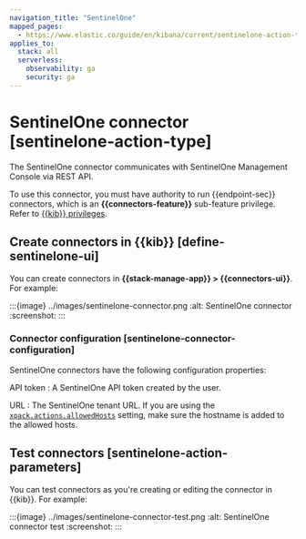 ```yaml
---
navigation_title: "SentinelOne"
mapped_pages:
  - https://www.elastic.co/guide/en/kibana/current/sentinelone-action-type.html
applies_to:
  stack: all
  serverless:
    observability: ga
    security: ga
---
```


# SentinelOne connector [sentinelone-action-type]

The SentinelOne connector communicates with SentinelOne Management Console via REST API.

To use this connector, you must have authority to run {{endpoint-sec}} connectors, which is an **{{connectors-feature}}** sub-feature privilege. Refer to [{{kib}} privileges](docs-content://deploy-manage/users-roles/cluster-or-deployment-auth/kibana-privileges.md).


## Create connectors in {{kib}} [define-sentinelone-ui]

You can create connectors in **{{stack-manage-app}} > {{connectors-ui}}**. For example:

:::{image} ../images/sentinelone-connector.png
:alt: SentinelOne connector
:screenshot:
:::

### Connector configuration [sentinelone-connector-configuration]

SentinelOne connectors have the following configuration properties:

API token
:   A SentinelOne API token created by the user.

URL
:   The SentinelOne tenant URL. If you are using the [`xpack.actions.allowedHosts`](/reference/configuration-reference/alerting-settings.md#action-settings) setting, make sure the hostname is added to the allowed hosts.


## Test connectors [sentinelone-action-parameters]

You can test connectors as you're creating or editing the connector in {{kib}}.
For example:

:::{image} ../images/sentinelone-connector-test.png
:alt: SentinelOne connector test
:screenshot:
:::
